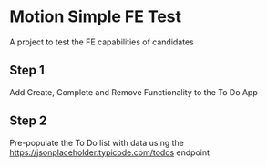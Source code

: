 # Motion Simple FE Test

A project to test the FE capabilities of candidates

## Step 1

Add Create, Complete and Remove Functionality to the To Do App

## Step 2

Pre-populate the To Do list with data using the https://jsonplaceholder.typicode.com/todos endpoint
